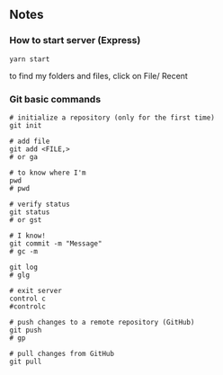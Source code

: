 ## Notes


### How to start server (Express)

```shell
yarn start
```

to find my folders and files, click on File/ Recent


### Git basic commands

```shell
# initialize a repository (only for the first time)
git init

# add file
git add <FILE,>
# or ga

# to know where I'm
pwd
# pwd

# verify status
git status
# or gst

# I know!
git commit -m "Message"
# gc -m

git log
# glg

# exit server
control c
#controlc

# push changes to a remote repository (GitHub)
git push
# gp

# pull changes from GitHub
git pull
```